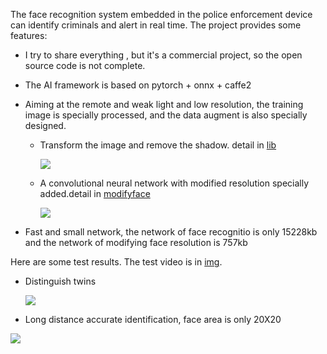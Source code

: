 The face recognition system embedded in the police enforcement device can identify criminals and alert in real time. The project provides some features:

* I try to share everything , but it's a commercial project, so the open source code is not complete. 

* The AI framework is based on pytorch + onnx + caffe2

* Aiming at the remote and weak light and low resolution, the training image is specially processed, and the data augment is also specially designed.

   *  Transform the image and remove the shadow. detail in [lib](https://github.com/qjchen1972/remote-face-recognition/blob/master/lib/README.md)
   
      ![](https://github.com/qjchen1972/remote-face-recognition/blob/master/img/lmcp.png)
      
   *  A convolutional neural network with modified resolution specially added.detail in [modifyface](https://github.com/qjchen1972/remote-face-recognition/blob/master/modifyface/README.md)
   
      ![](https://github.com/qjchen1972/remote-face-recognition/blob/master/img/modify.png)

*  Fast and small network, the network of face recognitio is only 15228kb and the network of modifying face resolution is 757kb


Here are some test results. The test video is in [img](https://github.com/qjchen1972/remote_recognition/tree/master/img).

* Distinguish twins

  ![](https://github.com/qjchen1972/remote_recognition/blob/master/img/twns.png)

* Long distance accurate identification, face area is only 20X20

 ![](https://github.com/qjchen1972/remote_recognition/blob/master/img/remote.png)



